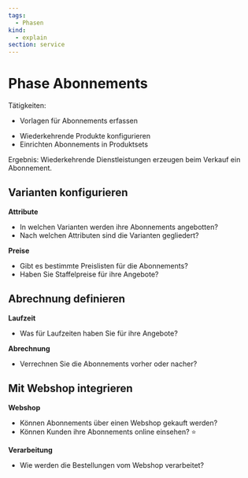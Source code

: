 ```yaml
---
tags:
  - Phasen
kind:
  - explain
section: service
---
```


# Phase Abonnements

Tätigkeiten:

- Vorlagen für Abonnements erfassen

* Wiederkehrende Produkte konfigurieren
* Einrichten Abonnements in Produktsets

Ergebnis: Wiederkehrende Dienstleistungen erzeugen beim Verkauf ein Abonnement.

## Varianten konfigurieren

**Attribute**

- In welchen Varianten werden ihre Abonnements angebotten?
- Nach welchen Attributen sind die Varianten gegliedert?

**Preise**

- Gibt es bestimmte Preislisten für die Abonnements?
- Haben Sie Staffelpreise für ihre Angebote?

## Abrechnung definieren

**Laufzeit**

- Was für Laufzeiten haben Sie für ihre Angebote?

**Abrechnung**

- Verrechnen Sie die Abonnements vorher oder nacher?

## Mit Webshop integrieren

**Webshop**

- Können Abonnements über einen Webshop gekauft werden?
- Können Kunden ihre Abonnements online einsehen? ⭐

**Verarbeitung**

- Wie werden die Bestellungen vom Webshop verarbeitet?
